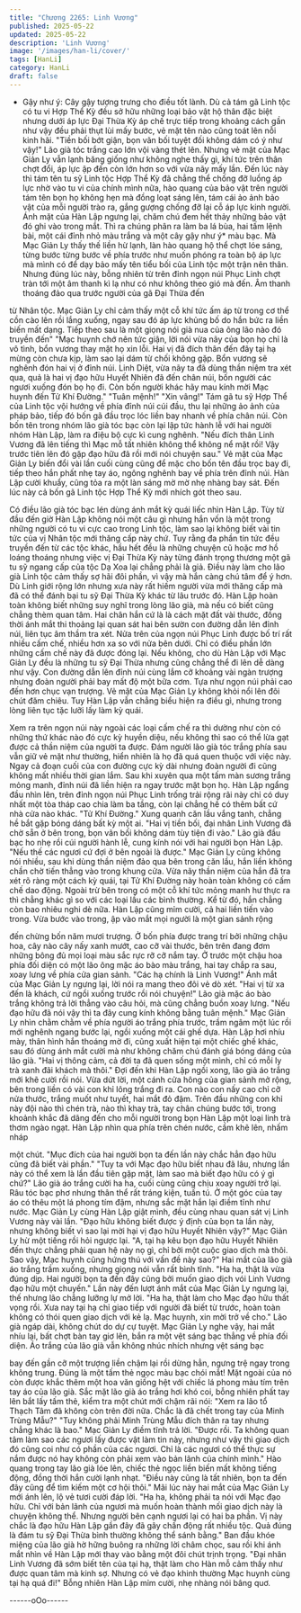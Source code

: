 ```yaml
---
title: "Chương 2265: Linh Vương"
published: 2025-05-22
updated: 2025-05-22
description: 'Linh Vương'
image: '/images/han-li/cover/'
tags: [HanLi]
category: HanLi
draft: false
---
```


* Gậy như ý: Cây gậy tượng trưng cho điều tốt lành.
Dù cả tám gã Linh tộc có tu vi Hợp Thể Kỳ đều sở hữu những loại
bảo vật hộ thân đặc biệt nhưng dưới áp lực Đại Thừa Kỳ áp chế
trực tiếp trong khoảng cách gần như vậy đều phải thụt lùi mấy
bước, vẻ mặt tên nào cũng toát lên nỗi kinh hãi.
"Tiền bối bớt giận, bọn vãn bối tuyệt đối không dám có ý như
vậy!" Lão già tóc trắng cao lớn vội vàng thét lên.
Nhưng vẻ mặt của Mạc Giản Ly vẫn lạnh băng giống như không
nghe thấy gì, khí tức trên thân chợt đổi, áp lực ập đến còn lớn
hơn so với vừa nãy mấy lần.
Đến lúc này thì tám tên tu sỹ Linh tộc Hợp Thể Kỳ đã chẳng thể
chống đỡ luồng áp lực nhờ vào tu vi của chính mình nữa, hào
quang của bảo vật trên người tám tên bọn họ không hẹn mà đồng
loạt sáng lên, tám cái ảo ảnh bảo vật của mỗi người trào ra, gắng
gượng chống đỡ lại cỗ áp lực kinh người.
Ánh mặt của Hàn Lập ngưng lại, chăm chú đem hết thảy những
bảo vật đó ghi vào trong mắt.
Thì ra chúng phân ra làm ba lá bùa, hai tấm lệnh bài, một cái đỉnh
nhỏ màu trắng và một cây gậy như ý* màu bạc. Mà Mạc Giản Ly
thấy thế liền hừ lạnh, làn hào quang hộ thể chợt lóe sáng, từng
bước từng bước về phía trước như muốn phóng ra toàn bộ áp
lực mà mình có để dạy bảo mấy tên tiểu bối của Linh tộc một trận
nên thân.
Nhưng đúng lúc này, bỗng nhiên từ trên đỉnh ngọn núi Phục Linh
chợt tràn tới một âm thanh kì lạ như có như không theo gió mà
đến. Âm thanh thoáng đảo qua trước người của gã Đại Thừa đến

từ Nhân tộc.
Mạc Giản Ly chỉ cảm thấy một cỗ khí tức ấm áp từ trong cơ thể
cồn cào lên rồi lắng xuống, ngay sau đó áp lực khủng bố do hắn
bức ra liền biến mất dạng.
Tiếp theo sau là một giọng nói già nua của ông lão nào đó truyền
đến"
"Mạc huynh chớ nên tức giận, lời nói vừa nãy của bọn họ chỉ là
vô tình, bổn vương thay mặt họ xin lỗi. Hai vị đã đích thân đến
đây tại hạ mừng còn chưa kịp, làm sao lại dám từ chối không gặp.
Bổn vương sẽ nghênh đón hai vị ở đỉnh núi. Linh Diệt, vừa nãy ta
đã dùng thần niệm tra xét qua, quả là hai vị đạo hữu Huyết Nhiên
đã đến chân núi, bốn người các ngươi xuống đón bọ họ đi. Còn
bốn người khác hãy mau kính mời Mạc huynh đến Tử Khí
Đường."
"Tuân mệnh!"
"Xin vâng!"
Tám gã tu sỹ Hợp Thể của Linh tộc vội hướng về phía đỉnh núi cúi
đầu, thu lại những ảo ảnh của pháp bảo, tiếp đó bốn gã đầu trọc
lóc liền bay nhanh về phía chân núi.
Còn bốn tên trong nhóm lão già tóc bạc còn lại lập tức hành lễ với
hai người nhóm Hàn Lập, làm ra điệu bộ cực kì cung nghênh.
"Nếu đích thân Linh Vương đã lên tiếng thì Mạc mỗ tất nhiên
không thể không nể mặt rồi! Vậy trước tiên lên đó gặp đạo hữu đã
rồi mới nói chuyện sau." Vẻ mặt của Mạc Giản Ly biến đổi vài lần
cuối cùng cũng để mặc cho bốn tên đầu trọc bay đi, tiếp theo hắn
phất nhẹ tay áo, ngông nghênh bay về phía trên đỉnh núi.
Hàn Lập cười khuẩy, cũng tỏa ra một làn sáng mờ mờ nhẹ nhàng
bay sát.
Đến lúc này cả bốn gã Linh tộc Hợp Thể Kỳ mới nhích gót theo
sau.

Có điều lão già tóc bạc lén dùng ánh mắt kỳ quái liếc nhìn Hàn
Lập.
Tùy từ đầu đến giờ Hàn Lập không nói một câu gì nhưng hắn vốn
là một trong những người có tu vi cực cao trong Linh tộc, làm sao
lại không biết vài tin tức của vị Nhân tộc mới thăng cấp này chứ.
Tuy rằng đa phần tin tức đều truyền đến từ các tộc khác, hầu hết
đều là những chuyện cũ hoặc mơ hồ loáng thoáng nhưng việc vị
Đại Thừa Kỳ này từng đánh trọng thương một gã tu sỹ ngang cấp
của tộc Dạ Xoa lại chẳng phải là giả.
Điều này làm cho lão già Linh tộc cảm thấy sợ hãi đôi phần, vì
vậy mà hắn càng chú tâm để ý hơn.
Dù Linh giới rộng lớn nhưng xưa này rất hiếm người vừa mới
thăng cấp mà đã có thể đánh bại tu sỹ Đại Thừa Kỳ khác từ lâu
trước đó.
Hàn Lập hoàn toàn không biết những suy nghĩ trong lòng lão già,
mà nếu có biết cũng chẳng thèm quan tâm. Hai chân hắn cứ là là
cách mặt đất vài thước, đồng thời ánh mắt thi thoảng lại quan sát
hai bên sườn con đường dẫn lên đỉnh núi, liên tục âm thầm tra
xét.
Nửa trên của ngọn núi Phục Linh được bố trí rất nhiều cấm chế,
nhiều hơn xa so với nửa bên dưới. Chỉ có điều phần lớn những
cấm chế này đã được đóng lại. Nếu không, cho dù Hàn Lập với
Mạc Giản Ly đều là những tu sỹ Đại Thừa nhưng cũng chẳng thể
đi lên dễ dàng như vậy.
Con đường dẫn lên đỉnh núi cùng lắm cỡ khoảng vài ngàn trượng
nhưng đoàn người phải bay mất độ một bữa cơm. Tựa như ngọn
núi phải cao đến hơn chục vạn trượng.
Vẻ mặt của Mạc Giản Ly không khỏi nổi lên đôi chút đăm chiêu.
Tuy Hàn Lập vẫn chẳng biểu hiện ra điều gì, nhưng trong lòng liên
tục tặc lưỡi lấy làm kỳ quái.

Xem ra trên ngọn núi này ngoài các loại cấm chế ra thì dường
như còn có những thứ khác nào đó cực kỳ huyền diệu, nếu không
thì sao có thể lừa gạt được cả thần niệm của người ta được.
Đám người lão già tóc trắng phía sau vẫn giữ vẻ mặt như thường,
hiển nhiên là họ đã quá quen thuộc với việc này.
Ngay cả đoạn cuối của con đường cực kỳ dài nhưng đoàn người
đi cũng không mất nhiều thời gian lắm. Sau khi xuyên qua một
tấm màn sương trắng mỏng manh, đỉnh núi đã liền hiện ra ngay
trước mặt bọn họ.
Hàn Lập ngẩng đầu nhìn lên, trên đỉnh ngọn núi Phục Linh trống
trải rộng rãi này chỉ có duy nhất một tòa tháp cao chia làm ba
tầng, còn lại chẳng hề có thêm bất cứ nhà cửa nào khác.
"Tử Khí Đường."
Xung quanh căn lầu vắng tanh, chẳng hề bắt gặp bóng dáng bất
kỳ một ai.
"Hai vị tiền bối, đại nhân Linh Vương đã chờ sẵn ở bên trong, bọn
vãn bối không dám tùy tiện đi vào." Lão già đầu bạc ho nhẹ rồi cúi
người hành lễ, cung kính nói với hai người bọn Hàn Lập.
"Nếu thế các ngươi cứ đợi ở bên ngoài là được." Mạc Giản Ly
cũng không nói nhiều, sau khi dùng thần niệm đảo qua bên trong
căn lầu, hắn liền không chần chờ tiến thẳng vào trong khung cửa.
Vừa nãy thần niệm của hắn đã tra xét rõ ràng một cách kỳ quái,
tại Tử Khí Đường này hoàn toàn không có cấm chế dao động.
Ngoài trừ bên trong có một cỗ khí tức mỏng manh hư thực ra thì
chẳng khác gì so với các loại lầu các bình thường.
Kể từ đó, hắn chẳng còn bao nhiêu nghi dè nữa.
Hàn Lập cũng mỉm cười, cả hai liền tiến vào trong.
Vừa bước vào trong, ập vào mắt mọi người là một gian sảnh rộng

đến chừng bốn năm mươi trượng.
Ở bốn phía được trang trí bởi những chậu hoa, cây nào cây nấy
xanh mướt, cao cỡ vài thước, bên trên đang đơm những bông đủ
mọi loại màu sắc rực rỡ cỡ nắm tay.
Ở trước một chậu hoa phía đối diện có một lão ông mặc áo bào
màu trắng, hai tay chắp ra sau, xoay lưng về phía cửa gian sảnh.
"Các hạ chính là Linh Vương!" Ánh mắt của Mạc Giản Ly ngưng
lại, lời nói ra mang theo đôi vẻ dò xét.
"Hai vị từ xa đến là khách, cứ ngồi xuống trước rồi nói chuyện!"
Lão già mặc áo bào trắng không trả lời thẳng vào câu hỏi, mà
cũng chẳng buồn xoay lưng.
"Nếu đạo hữu đã nói vậy thì ta đây cung kính không bằng tuân
mệnh." Mạc Giản Ly nhìn chằm chằm về phía người áo trắng phía
trước, trầm ngâm một lúc rồi mới nghênh ngang bước lại, ngồi
xuống một cái ghế dựa.
Hàn Lập hơi nhíu mày, thân hình hắn thoáng mờ đi, cũng xuất
hiện tại một chiếc ghế khác, sau đó dùng ánh mắt cười mà như
không chăm chú đánh giá bóng dáng của lão già.
"Hai vị thông cảm, cả đời ta đã quen sống một mình, chỉ có mỗi ly
trà xanh đãi khách mà thôi." Đợi đến khi Hàn Lập ngồi xong, lão
già áo trắng mới khẽ cười rồi nói.
Vừa dứt lời, một cánh cửa hông của gian sảnh mở rộng, bên
trong liền có vài con khỉ lông trắng đi ra.
Con nào con nấy cao chỉ cỡ nửa thước, trắng muốt như tuyết, hai
mắt đỏ đậm.
Trên đầu những con khỉ này đội nào thì chén trà, nào thì khay trà,
tay chân chúng bước tới, trong khoảnh khắc đã dâng đến cho mỗi
người trong bọn Hàn Lập một loại linh trà thơm ngào ngạt.
Hàn Lập nhìn qua phía trên chén nước, cầm khẽ lên, nhấm nháp

một chút.
"Mục đích của hai người bọn ta đến lần này chắc hẳn đạo hữu
cũng đã biết vài phần."
"Tuy ta với Mạc đạo hữu biết nhau đã lâu, nhưng lần này có thể
xem là lần đầu tiên gặp mặt, làm sao mà biết đạo hữu có ý gì
chứ?" Lão già áo trắng cười ha ha, cuối cùng cũng chịu xoay
người trở lại.
Râu tóc bạc phơ nhưng thân thể rất tráng kiện, tuấn tú. Ở một góc
của tay áo có thêu một lá phong tím đậm, nhưng sắc mặt hắn lại
điềm tĩnh như nước.
Mạc Giản Ly cùng Hàn Lập giật mình, đều cùng nhau quan sát vị
Linh Vương này vài lần.
"Đạo hữu không biết được ý định của bọn ta lần này, nhưng
không biết vì sao lại mời hại vị đạo hữu Huyết Nhiên vậy?" Mạc
Giản Ly hừ một tiếng rồi hỏi ngược lại.
"A, tại hạ kêu bọn đạo hữu Huyết Nhiên đến thực chẳng phải
quan hệ này nọ gì, chỉ bởi một cuộc giao dịch mà thôi. Sao vậy,
Mạc huynh cũng hứng thú với vấn đề này sao?" Hai mắt của lão
già áo trắng trầm xuống, nhưng giọng nói vẫn rất bình tĩnh.
"Ha ha, thật là vừa đúng dịp. Hai người bọn ta đến đây cũng bởi
muốn giao dịch vói Linh Vương đạo hữu một chuyến." Lần này
đến lượt ánh mắt của Mạc Giản Ly ngưng lại, thế nhưng lão
chẳng lưỡng lự mở lời.
"Ha ha, thật làm cho Mạc đạo hữu thất vọng rồi. Xưa nay tại hạ
chỉ giao tiếp với người đã biết từ trước, hoàn toàn không có thói
quen giao dịch với kẻ lạ. Mạc huynh, xin mời trở về cho." Lão già
ngáp dài, không chút do dự cự tuyệt.
Mạc Giản Ly nghe vậy, hai mắt nhíu lại, bất chợt bàn tay giơ lên,
bắn ra một vệt sáng bạc thẳng về phía đối diện.
Áo trắng của lão già vẫn không nhúc nhích nhưng vệt sáng bạc

bay đến gần cỡ một trượng liền chậm lại rồi dừng hẳn, ngưng trệ
ngay trong không trung.
Đúng là một tấm thẻ ngọc màu bạc chói mắt! Mặt ngoài của nó
còn được khắc thêm một hoa văn giống hệt với chiếc lá phong
màu tím trên tay áo của lão già.
Sắc mặt lão già áo trắng hơi khó coi, bỗng nhiên phất tay lên bắt
lấy tấm thẻ, kiểm tra một chút mới chậm rãi nói:
"Xem ra lão tổ Thạch Tâm đã không còn trên đời nữa. Chắc là đã
chết trong tay của Minh Trùng Mẫu?"
"Tuy không phải Minh Trùng Mẫu đích thân ra tay nhưng chẳng
khác là bao." Mạc Giản Ly điềm tĩnh trả lời.
"Được rồi. Ta không quan tâm làm sao các ngươi lấy được vật
làm tin này, nhưng như vậy thì giao dịch đó cũng coi như có phần
của các ngươi. Chỉ là các ngươi có thể thực sự nắm được nó hay
không còn phải xem vào bản lãnh của chính mình." Hào quang
trong tay lão già lóe lên, chiếc thẻ ngọc liền biến mất không tiếng
động, đồng thời hắn cười lạnh nhạt.
"Điều này cũng là tất nhiên, bọn ta đến đây cũng để tìm kiếm một
cơ hội thôi." Mãi lúc này hai mắt của Mạc Giản Ly mới ánh lên, lộ
vẻ tươi cười đáp lời.
"Ha ha, không phải ta nói với Mạc đạo hữu. Chỉ với bản lãnh của
ngươi mà muốn hoàn thành mối giao dịch này là chuyện không
thể. Nhưng người bên cạnh ngươi lại có hai ba phần. Vị này chắc
là đạo hữu Hàn Lập gần đây đã gây chấn động rất nhiều tộc. Quả
đúng là đám tu sỹ Đại Thừa bình thường không thể sánh bằng."
Ban đầu khóe miệng của lão già hờ hững buông ra những lời
châm chọc, sau rồi khi ánh mắt nhìn về Hàn Lập mới thay vào
bằng một đôi chút trịnh trọng.
"Đại nhân Linh Vương đã sớm biết tên của tại hạ, thật làm cho
Hàn mỗ cảm thấy như được quan tâm mà kinh sợ. Nhưng có vẻ
đạo khinh thường Mạc huynh cùng tại hạ quá đi!" Bỗng nhiên Hàn
Lập mỉm cười, nhẹ nhàng nói bâng quơ.

------oOo------
